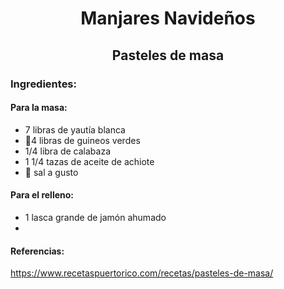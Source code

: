 <div align="center">

# Manjares Navideños
## Pasteles de masa

</div>

### Ingredientes:
#### Para la masa:
- 7 libras de yautía blanca
- 🍌4 libras de guineos verdes
- 1/4 libra de calabaza
- 1 1/4 tazas de aceite de achiote
- 🧂 sal a gusto
#### Para el relleno:
- 1 lasca grande de jamón ahumado
- 

#### Referencias:
https://www.recetaspuertorico.com/recetas/pasteles-de-masa/
